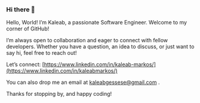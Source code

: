 ### Hi there 👋

Hello, World! I’m Kaleab, a passionate Software Engineer. Welcome to my corner of GitHub!

I’m always open to collaboration and eager to connect with fellow developers. Whether you have a question, an idea to discuss, or just want to say hi, feel free to reach out!

Let’s connect:
[https://www.linkedin.com/in/kaleab-markos/](https://www.linkedin.com/in/kaleabmarkos/)

You can also drop me an email at kaleabgessese@gmail.com .

Thanks for stopping by, and happy coding!
